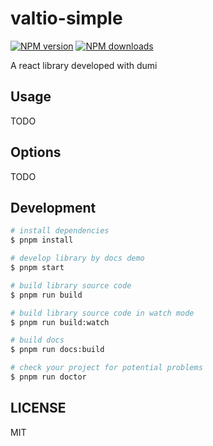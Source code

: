 # valtio-simple

[![NPM version](https://img.shields.io/npm/v/valtio-simple.svg?style=flat)](https://npmjs.org/package/valtio-simple)
[![NPM downloads](http://img.shields.io/npm/dm/valtio-simple.svg?style=flat)](https://npmjs.org/package/valtio-simple)

A react library developed with dumi

## Usage

TODO

## Options

TODO

## Development

```bash
# install dependencies
$ pnpm install

# develop library by docs demo
$ pnpm start

# build library source code
$ pnpm run build

# build library source code in watch mode
$ pnpm run build:watch

# build docs
$ pnpm run docs:build

# check your project for potential problems
$ pnpm run doctor
```

## LICENSE

MIT

